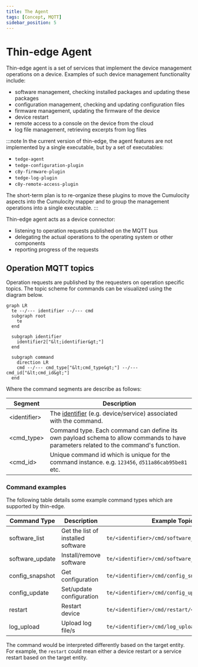 ```yaml
---
title: The Agent
tags: [Concept, MQTT]
sidebar_position: 5
---
```


# Thin-edge Agent

Thin-edge agent is a set of services that implement the device management operations on a device.
Examples of such device management functionality include:
- software management, checking installed packages and updating these packages
- configuration management, checking and updating configuration files
- firmware management, updating the firmware of the device
- device restart
- remote access to a console on the device from the cloud
- log file management, retrieving excerpts from log files

:::note
In the current version of thin-edge, the agent features are not implemented by a single executable,
but by a set of executables:

- `tedge-agent`
- `tedge-configuration-plugin`
- `c8y-firmware-plugin`
- `tedge-log-plugin`
- `c8y-remote-access-plugin`

The short-term plan is to re-organize these plugins to move the Cumulocity aspects into the Cumulocity mapper
and to group the management operations into a single executable. 
:::

Thin-edge agent acts as a device connector:
- listening to operation requests published on the MQTT bus
- delegating the actual operations to the operating system or other components
- reporting progress of the requests

## Operation MQTT topics

Operation requests are published by the requesters on operation specific topics. The topic scheme for commands can be visualized using the diagram below.

<p align="center">

```mermaid
graph LR
  te --/--- identifier --/--- cmd
  subgraph root
    te
  end

  subgraph identifier
    identifier2["&lt;identifier&gt;"]
  end

  subgraph command
    direction LR
    cmd --/--- cmd_type["&lt;cmd_type&gt;"] --/--- cmd_id["&lt;cmd_id&gt;"]
  end

```

</p>

Where the command segments are describe as follows:

|Segment|Description|
|---|----|
|&lt;identifier&gt;|The [identifier](../references/mqtt-api.md#group-identifier) (e.g. device/service) associated with the command.|
|&lt;cmd_type&gt;|Command type. Each command can define its own payload schema to allow commands to have parameters related to the command's function.|
|&lt;cmd_id&gt;|Unique command id which is unique for the command instance. e.g. `123456`, `d511a86cab95be81` etc.|

### Command examples

The following table details some example command types which are supported by thin-edge.

| Command Type    | Description | Example Topic                                  |
|-----------------|-------------|------------------------------------------------|
| software_list   | Get the list of installed software | `te/<identifier>/cmd/software_list/<cmd_id>`   |
| software_update | Install/remove software | `te/<identifier>/cmd/software_update/<cmd_id>` |
| config_snapshot | Get configuration | `te/<identifier>/cmd/config_snapshot/<cmd_id>` |
| config_update   | Set/update configuration | `te/<identifier>/cmd/config_update/<cmd_id>`   |
| restart         | Restart device | `te/<identifier>/cmd/restart/<cmd_id>`         |
| log_upload      | Upload log file/s | `te/<identifier>/cmd/log_upload/<cmd_id>`      |

The command would be interpreted differently based on the target entity.
For example, the `restart` could mean either a device restart or a service restart based on the target entity.
